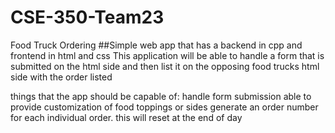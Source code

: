 # CSE-350-Team23
Food Truck Ordering
##Simple web app that has a backend in cpp and frontend in html and css
This application will be able to handle a form that is submitted on the html side and then list it on the opposing food trucks html side with the order listed

things that the app should be capable of:
handle form submission
able to provide customization of food toppings or sides
generate an order number for each individual order. this will reset at the end of day
